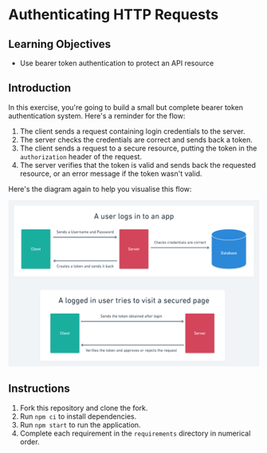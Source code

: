 # Authenticating HTTP Requests

## Learning Objectives

- Use bearer token authentication to protect an API resource

## Introduction

In this exercise, you're going to build a small but complete bearer token authentication system. Here's a reminder for the flow:

1. The client sends a request containing login credentials to the server.
2. The server checks the credentials are correct and sends back a token.
3. The client sends a request to a secure resource, putting the token in the `authorization` header of the request.
4. The server verifies that the token is valid and sends back the requested resource, or an error message if the token wasn't valid.

Here's the diagram again to help you visualise this flow:

![](./assets/Auth_Flow.png)

## Instructions

1. Fork this repository and clone the fork.
2. Run `npm ci` to install dependencies.
3. Run `npm start` to run the application.
4. Complete each requirement in the `requirements` directory in numerical order.

